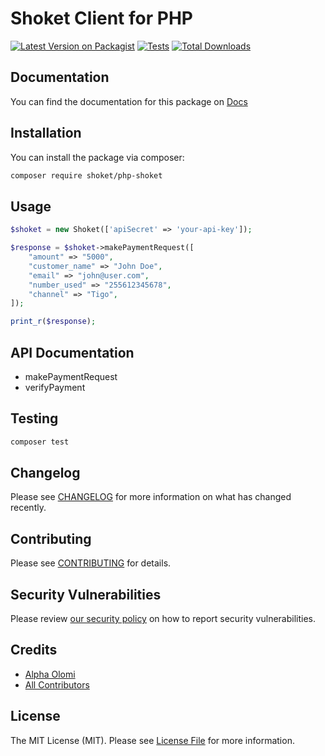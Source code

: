 # Shoket Client for PHP

[![Latest Version on Packagist](https://img.shields.io/packagist/v/alphaolomi/php-shoket.svg?style=flat-square)](https://packagist.org/packages/shoket/php-shoket)
[![Tests](https://github.com/alphaolomi/php-shoket/actions/workflows/run-tests.yml/badge.svg?branch=main)](https://github.com/alphaolomi/php-shoket/actions/workflows/run-tests.yml)
[![Total Downloads](https://img.shields.io/packagist/dt/shoket/php-shoket.svg?style=flat-square)](https://packagist.org/packages/shoket/php-shoket)

## Documentation

You can find the documentation for this package on [Docs](https://alphaolomi.github.io/php-shoket/)

## Installation

You can install the package via composer:

```bash
composer require shoket/php-shoket
```

## Usage

```php
$shoket = new Shoket(['apiSecret' => 'your-api-key']);

$response = $shoket->makePaymentRequest([
    "amount" => "5000",
    "customer_name" => "John Doe",
    "email" => "john@user.com",
    "number_used" => "255612345678",
    "channel" => "Tigo",
]);

print_r($response);
```

## API Documentation

-   makePaymentRequest
-   verifyPayment

## Testing

```bash
composer test
```

## Changelog

Please see [CHANGELOG](CHANGELOG.md) for more information on what has changed recently.

## Contributing

Please see [CONTRIBUTING](.github/CONTRIBUTING.md) for details.

## Security Vulnerabilities

Please review [our security policy](../../security/policy) on how to report security vulnerabilities.

## Credits

-   [Alpha Olomi](https://github.com/alphaolomi)
-   [All Contributors](../../contributors)

## License

The MIT License (MIT). Please see [License File](LICENSE.md) for more information.
